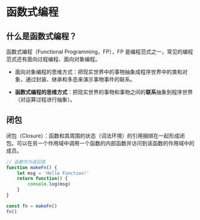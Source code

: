 # 函数式编程

## 什么是函数式编程？

函数式编程（Functional Programming，FP），FP 是编程范式之一，常见的编程范式还有面向过程编程、面向对象编程。

+ 面向对象编程的思维方式：把现实世界中的事物抽象成程序世界中的类和对象，通过封装、继承和多态来演示事物事件的联系。

+ **函数式编程的思维方式**：把现实世界的事物和事物之间的**联系**抽象到程序世界（对运算过程进行抽象）。

## 闭包

闭包（Closure）：函数和其周围的状态（词法环境）的引用捆绑在一起形成闭包。可以在另一个作用域中调用一个函数的内部函数并访问到该函数的作用域中的成员。

```javascript
// 函数作为返回值
function makeFn() {
    let msg = 'Hello Function!'
    return function() {
        console.log(msg)
    }
}

const fn = makeFn()
fn()
```


